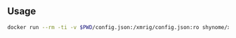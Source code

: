 ## Usage

```sh
docker run --rm -ti -v $PWD/config.json:/xmrig/config.json:ro shynome/xmrig:6.9.0
```
